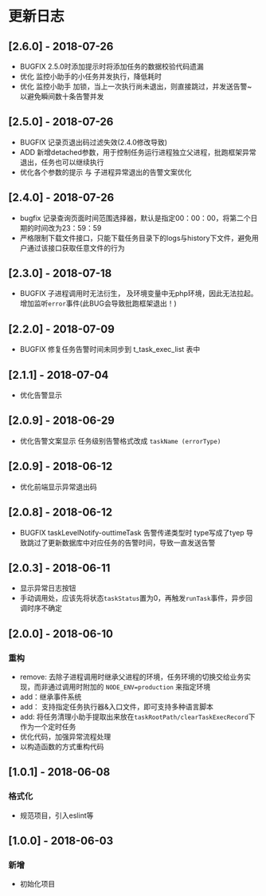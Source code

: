 # 更新日志

## [2.6.0] - 2018-07-26

* BUGFIX 2.5.0时添加提示时将添加任务的数据校验代码遗漏
* 优化 监控小助手的小任务并发执行，降低耗时
* 优化 监控小助手 加锁，当上一次执行尚未退出，则直接跳过，并发送告警~ 以避免瞬间数十条告警并发

## [2.5.0] - 2018-07-26

* BUGFIX 记录页退出码过滤失效(2.4.0修改导致)
* ADD 新增detached参数，用于控制任务运行进程独立父进程，批跑框架异常退出，任务也可以继续执行
* 优化各个参数的提示 与 子进程异常退出的告警文案优化

## [2.4.0] - 2018-07-26

* bugfix 记录查询页面时间范围选择器，默认是指定00：00：00，将第二个日期的时间改为23：59：59
* 严格限制下载文件接口，只能下载任务目录下的logs与history下文件，避免用户通过该接口获取任意文件的行为

## [2.3.0] - 2018-07-18

* BUGFIX 子进程调用时无法衍生， 及环境变量中无php环境，因此无法拉起。增加监听`error`事件(此BUG会导致批跑框架退出！)

## [2.2.0] - 2018-07-09

* BUGFIX 修复任务告警时间未同步到 t_task_exec_list 表中

## [2.1.1] - 2018-07-04

* 优化告警显示

## [2.0.9] - 2018-06-29

* 优化告警文案显示 任务级别告警格式改成 `taskName (errorType)`

## [2.0.9] - 2018-06-12

* 优化前端显示异常退出码

## [2.0.8] - 2018-06-12

* BUGFIX taskLevelNotify-outtimeTask 告警传递类型时 type写成了tyep 导致跳过了更新数据库中对应任务的告警时间，导致一直发送告警

## [2.0.3] - 2018-06-11

* 显示异常日志按钮
* 手动调用处，应该先将状态`taskStatus`置为0，再触发`runTask`事件，异步回调时序不确定

## [2.0.0] - 2018-06-10

### 重构

* remove: 去除子进程调用时继承父进程的环境，任务环境的切换交给业务实现，而非通过调用时附加的 `NODE_ENV=production` 来指定环境
* add：继承事件系统
* add： 支持指定任务执行器&入口文件，即可支持多种语言脚本
* add: 将任务清理小助手提取出来放在`taskRootPath/clearTaskExecRecord`下作为一个定时任务
* 优化代码，加强异常流程处理
* 以构造函数的方式重构代码

## [1.0.1] - 2018-06-08

### 格式化

* 规范项目，引入eslint等

## [1.0.0] - 2018-06-03

### 新增

* 初始化项目
